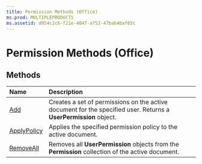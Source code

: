 ```yaml
---
title: Permission Methods (Office)
ms.prod: MULTIPLEPRODUCTS
ms.assetid: d954c2c6-f21e-4047-a752-47bab4baf65c
---
```



# Permission Methods (Office)

## Methods



|**Name**|**Description**|
|:-----|:-----|
|[Add](permission-add-method-office.md)|Creates a set of permissions on the active document for the specified user. Returns a  **UserPermission** object.|
|[ApplyPolicy](permission-applypolicy-method-office.md)|Applies the specified permission policy to the active document.|
|[RemoveAll](permission-removeall-method-office.md)|Removes all  **UserPermission** objects from the **Permission** collection of the active document.|

